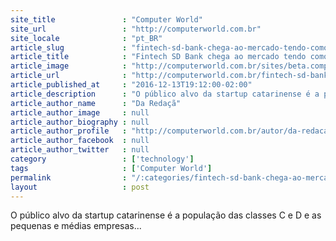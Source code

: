 ```yaml
---
site_title               : "Computer World"
site_url                 : "http://computerworld.com.br"
site_locale              : "pt_BR"
article_slug             : "fintech-sd-bank-chega-ao-mercado-tendo-como-alvo-os-desbancarizados"
article_title            : "Fintech SD Bank chega ao mercado tendo como alvo os desbancarizados"
article_image            : "http://computerworld.com.br/sites/beta.computerworld.com.br/files/news_articles/fintech_2.jpg"
article_url              : "http://computerworld.com.br/fintech-sd-bank-chega-ao-mercado-tendo-como-alvo-os-desbancarizados"
article_published_at     : "2016-12-13T19:12:00-02:00"
article_description      : "O público alvo da startup catarinense é a população das classes C e D e as pequenas e médias empresas..."
article_author_name      : "Da Redaçã"
article_author_image     : null
article_author_biography : null
article_author_profile   : "http://computerworld.com.br/autor/da-redacao"
article_author_facebook  : null
article_author_twitter   : null
category                 : ['technology']
tags                     : ['Computer World']
permalink                : "/:categories/fintech-sd-bank-chega-ao-mercado-tendo-como-alvo-os-desbancarizados/"
layout                   : post
---
```


O público alvo da startup catarinense é a população das classes C e D e as pequenas e médias empresas...
